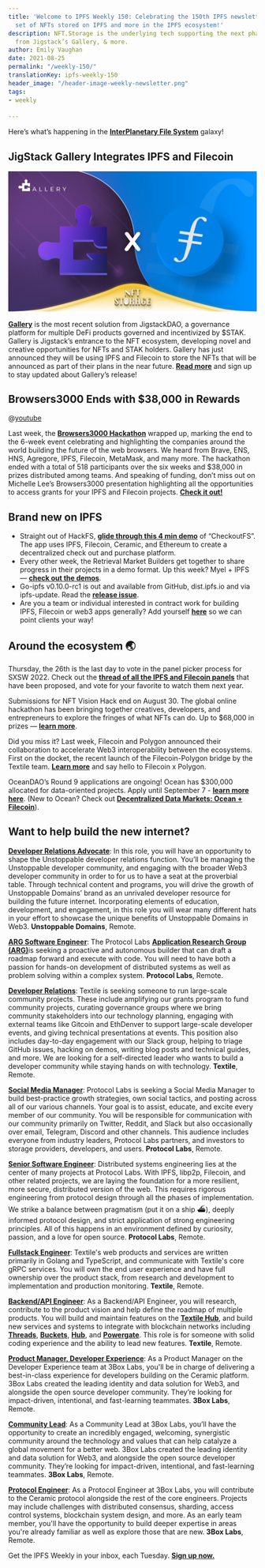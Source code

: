 ```yaml
---
title: 'Welcome to IPFS Weekly 150: Celebrating the 150th IPFS newsletter with another
  set of NFTs stored on IPFS and more in the IPFS ecosystem!'
description: NFT.Storage is the underlying tech supporting the next phase of NFT solutions
  from Jigstack’s Gallery, & more.
author: Emily Vaughan
date: 2021-08-25
permalink: "/weekly-150/"
translationKey: ipfs-weekly-150
header_image: "/header-image-weekly-newsletter.png"
tags:
- weekly

---
```

Here’s what’s happening in the [**InterPlanetary File System**](https://ipfs.io/) galaxy!

## JigStack Gallery Integrates IPFS and Filecoin

![](../assets/gallery-x-filecoin.png)

[**Gallery**](https://www.defigallery.co/) is the most recent solution from JigstackDAO, a governance platform for multiple DeFi products governed and incentivized by $STAK. Gallery is Jigstack’s entrance to the NFT ecosystem, developing novel and creative opportunities for NFTs and STAK holders. Gallery has just announced they will be using IPFS and Filecoin to store the NFTs that will be announced as part of their plans in the near future. [**Read more**](https://medium.com/jigstack/the-decentralized-storage-of-jigstack-gallerys-nfts-is-cemented-via-a-filecoin-collaboration-136dbd825cd2) and sign up to stay updated about Gallery’s release!

## Browsers3000 Ends with $38,000 in Rewards

@[youtube](TXX0mlNLKgs)

Last week, the [**Browsers3000 Hackathon**](https://events.protocol.ai/2021/browsers3000/) wrapped up, marking the end to the 6-week event celebrating and highlighting the companies around the world building the future of the web browsers. We heard from Brave, ENS, HNS, Agregore, IPFS, Filecoin, MetaMask, and many more. The hackathon ended with a total of 518 participants over the six weeks and $38,000 in prizes distributed among teams. And speaking of funding, don’t miss out on Michelle Lee’s Browsers3000 presentation highlighting all the opportunities to access grants for your IPFS and Filecoin projects. [**Check it out!**](https://www.youtube.com/watch?v=TXX0mlNLKgs&list=PLuhRWgmPaHtR2MDeMaiUcsBmBqpIBqFEP)

## Brand new on IPFS

* Straight out of HackFS, [**glide through this 4 min demo**](https://www.youtube.com/watch?v=TPREubF3XpY) of “CheckoutFS”. The app uses IPFS, Filecoin, Ceramic, and Ethereum to create a decentralized check out and purchase platform.
* Every other week, the Retrieval Market Builders get together to share progress in their projects in a demo format. Up this week? Myel + IPFS — [**check out the demos**](https://www.youtube.com/watch?v=uCtdFXA6uf4).
* Go-ipfs v0.10.0-rc1 is out and available from GitHub, dist.ipfs.io and via ipfs-update. Read the [**release issue**](https://github.com/ipfs/go-ipfs/issues/8176).
* Are you a team or individual interested in contract work for building IPFS, Filecoin or web3 apps generally? Add yourself [**here**](https://github.com/ipfs/community/discussions/630) so we can point clients your way!

## Around the ecosystem 🌏

Thursday, the 26th is the last day to vote in the panel picker process for SXSW 2022. Check out the [**thread of all the IPFS and Filecoin panels**](https://twitter.com/Filecoin/status/1425188726720933896) that have been proposed, and vote for your favorite to watch them next year.

Submissions for NFT Vision Hack end on August 30. The global online hackathon has been bringing together creatives, developers, and entrepreneurs to explore the fringes of what NFTs can do. Up to $68,000 in prizes — [**learn more**](https://www.nftvisionhack.com/).

Did you miss it? Last week, Filecoin and Polygon announced their collaboration to accelerate Web3 interoperability between the ecosystems. First on the docket, the recent launch of the Filecoin-Polygon bridge by the Textile team. [**Learn more**](https://filecoin.io/blog/posts/announcing-filecoin-polygon-bridge-and-free-storage-for-developers/) and say hello to Filecoin x Polygon.

OceanDAO’s Round 9 applications are ongoing! Ocean has $300,000 allocated for data-oriented projects. Apply until September 7 - [**learn more here**](https://twitter.com/oceanprotocol/status/1429828067401289736). (New to Ocean? Check out [**Decentralized Data Markets: Ocean + Filecoin**](https://www.youtube.com/watch?v=4Qa4dvpC5ow)).

## Want to help build the new internet?

[**Developer Relations Advocate**](https://unstoppabledomains.com/jobs/apply?job=4083034004): In this role, you will have an opportunity to shape the Unstoppable developer relations function. You’ll be managing the Unstoppable developer community, and engaging with the broader Web3 developer community in order to for us to have a seat at the proverbial table. Through technical content and programs, you will drive the growth of Unstoppable Domains’ brand as an unrivaled developer resource for building the future internet. Incorporating elements of education, development, and engagement, in this role you will wear many different hats in your effort to showcase the unique benefits of Unstoppable Domains in Web3. **Unstoppable Domains**, Remote.

[**ARG Software Engineer**](https://arg.protocol.ai/job-software-engineer): The Protocol Labs [**Application Research Group (ARG)**](https://arg.protocol.ai/)is seeking a proactive and autonomous builder that can draft a roadmap forward and execute with code. You will need to have both a passion for hands-on development of distributed systems as well as problem solving within a complex system. **Protocol Labs**, Remote.

[**Developer Relations**](https://boards.greenhouse.io/textileio/jobs/4075619004): Textile is seeking someone to run large-scale community projects. These include amplifying our grants program to fund community projects, curating governance groups where we bring community stakeholders into our technology planning, engaging with external teams like Gitcoin and EthDenver to support large-scale developer events, and giving technical presentations at events. This position also includes day-to-day engagement with our Slack group, helping to triage GitHub issues, hacking on demos, writing blog posts and technical guides, and more. We are looking for a self-directed leader who wants to build a developer community while staying hands on with technology. **Textile**, Remote.

[**Social Media Manager**](https://jobs.lever.co/protocol/c7b59dee-673b-42ff-85db-69e27a253f60): Protocol Labs is seeking a Social Media Manager to build best-practice growth strategies, own social tactics, and posting across all of our various channels. Your goal is to assist, educate, and excite every member of our community. You will be responsible for communication with our community primarily on Twitter, Reddit, and Slack but also occasionally over email, Telegram, Discord and other channels. This audience includes everyone from industry leaders, Protocol Labs partners, and investors to storage providers, developers, and users. **Protocol Labs**, Remote.

[**Senior Software Engineer**](https://jobs.lever.co/protocol/3490e571-4d47-487e-a47f-b02f08668290): Distributed systems engineering lies at the center of many projects at Protocol Labs. With IPFS, libp2p, Filecoin, and other related projects, we are laying the foundation for a more resilient, more secure, distributed version of the web. This requires rigorous engineering from protocol design through all the phases of implementation. We strike a balance between pragmatism (put it on a ship :ferry:), deeply informed protocol design, and strict application of strong engineering principles. All of this happens in an environment defined by curiosity, passion, and a love for open source. **Protocol Labs**, Remote.

[**Fullstack Engineer**](https://boards.greenhouse.io/textileio/jobs/4017984004): Textile's web products and services are written primarily in Golang and TypeScript, and communicate with Textile's core gRPC services. You will own the end user experience and have full ownership over the product stack, from research and development to implementation and production monitoring. **Textile**, Remote.

[**Backend/API Engineer**](https://boards.greenhouse.io/textileio/jobs/4017981004): As a Backend/API Engineer, you will research, contribute to the product vision and help define the roadmap of multiple products. You will build and maintain features on the [**Textile Hub**](https://github.com/textileio/textile), and build new services and systems to integrate with blockchain networks including [**Threads**](https://github.com/textileio/go-threads), [**Buckets**](https://github.com/textileio/go-buckets), [**Hub**](https://github.com/textileio/textile), and [**Powergate**](https://github.com/textileio/powergate). This role is for someone with solid coding experience and the ability to lead new features. **Textile**, Remote.

[**Product Manager, Developer Experience**](https://jobs.lever.co/3box/68e3cf44-5ee8-4b2a-b872-bca815bf5caf): As a Product Manager on the Developer Experience team at 3Box Labs, you'll be in charge of delivering a best-in-class experience for developers building on the Ceramic platform. 3Box Labs created the leading identity and data solution for Web3, and alongside the open source developer community. They’re looking for impact-driven, intentional, and fast-learning teammates. **3Box Labs**, Remote.

[**Community Lead**](https://jobs.lever.co/3box/cac4d9b2-4822-4c91-99b8-16c5d3dd75b6): As a Community Lead at 3Box Labs, you’ll have the opportunity to create an incredibly engaged, welcoming, synergistic community around the technology and values that can help catalyze a global movement for a better web. 3Box Labs created the leading identity and data solution for Web3, and alongside the open source developer community. They’re looking for impact-driven, intentional, and fast-learning teammates. **3Box Labs**, Remote.

[**Protocol Engineer**](https://jobs.lever.co/3box/c766b0f1-d0e2-4c54-928d-c09152a94074): As a Protocol Engineer at 3Box Labs, you will contribute to the Ceramic protocol alongside the rest of the core engineers. Projects may include challenges with distributed consensus, sharding, access control systems, blockchain system design, and more. As an early team member, you'll have the opportunity to build deeper expertise in areas you're already familiar as well as explore those that are new. **3Box Labs**, Remote.

Get the IPFS Weekly in your inbox, each Tuesday. [**Sign up now.**](https://ipfs.us4.list-manage.com/subscribe?u=25473244c7d18b897f5a1ff6b&id=cad54b2230)